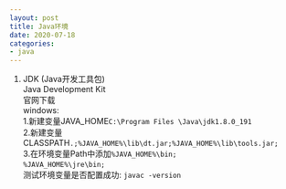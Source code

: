 ```yaml
---
layout: post
title: Java环境
date: 2020-07-18
categories:
- java
---
```

1. JDK (Java开发工具包) <br>
    Java Development Kit<br>
    官网下载<br>
    windows: <br>
    1.新建变量JAVA_HOME`C:\Program Files \Java\jdk1.8.0_191`<br>
    2.新建变量CLASSPATH`.;%JAVA_HOME%\lib\dt.jar;%JAVA_HOME%\lib\tools.jar; `<br>
    3.在环境变量Path中添加`%JAVA_HOME%\bin;`<br>
    `%JAVA_HOME%\jre\bin;`<br>
    测试环境变量是否配置成功: `javac -version`<br>
    
 
    
